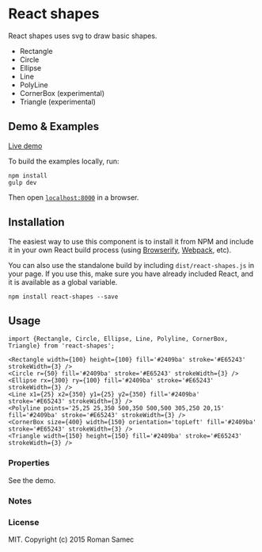 React shapes
=======================

React shapes uses svg to draw basic shapes.

+   Rectangle 
+   Circle 
+   Ellipse
+   Line
+   PolyLine
+   CornerBox (experimental)
+   Triangle (experimental)


## Demo & Examples

[Live demo](http://rsamec.github.io/react-shapes/)

To build the examples locally, run:

```
npm install
gulp dev
```

Then open [`localhost:8000`](http://localhost:8000) in a browser.


## Installation

The easiest way to use this component is to install it from NPM and include it in your own React build process (using [Browserify](http://browserify.org), [Webpack](http://webpack.github.io/), etc).

You can also use the standalone build by including `dist/react-shapes.js` in your page. If you use this, make sure you have already included React, and it is available as a global variable.

```
npm install react-shapes --save
```


## Usage

```
import {Rectangle, Circle, Ellipse, Line, Polyline, CornerBox, Triangle} from 'react-shapes';

<Rectangle width={100} height={100} fill='#2409ba' stroke='#E65243' strokeWidth={3} />
<Circle r={50} fill='#2409ba' stroke='#E65243' strokeWidth={3} />
<Ellipse rx={300} ry={100} fill='#2409ba' stroke='#E65243' strokeWidth={3} />
<Line x1={25} x2={350} y1={25} y2={350} fill='#2409ba' stroke='#E65243' strokeWidth={3} />
<Polyline points='25,25 25,350 500,350 500,500 305,250 20,15' fill='#2409ba' stroke='#E65243' strokeWidth={3} />
<CornerBox size={400} width={150} orientation='topLeft' fill='#2409ba' stroke='#E65243' strokeWidth={3} />
<Triangle width={150} height={150} fill='#2409ba' stroke='#E65243' strokeWidth={3} />

```

### Properties

See the demo.

### Notes



### License

MIT. Copyright (c) 2015 Roman Samec

